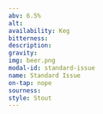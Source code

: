 ```yaml
---
abv: 6.5%
alt: 
availability: Keg
bitterness: 
description:
gravity: 
img: beer.png
modal-id: standard-issue
name: Standard Issue
on-tap: nope
sourness: 
style: Stout
---
```

